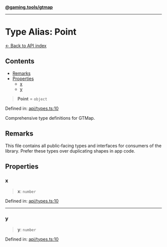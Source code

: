 [**@gaming.tools/gtmap**](README.md)

***

# Type Alias: Point

[← Back to API index](./README.md)

## Contents

- [Remarks](#remarks)
- [Properties](#properties)
  - [x](#x)
  - [y](#y)

> **Point** = `object`

Defined in: [api/types.ts:10](https://github.com/gamingtools/gt-map/blob/158dafcef9898e0f3f71a5a95a93f4449df181ba/packages/gtmap/src/api/types.ts#L10)

Comprehensive type definitions for GTMap.

## Remarks

This file contains all public‑facing types and interfaces for consumers of the library.
Prefer these types over duplicating shapes in app code.

## Properties

### x

> **x**: `number`

Defined in: [api/types.ts:10](https://github.com/gamingtools/gt-map/blob/158dafcef9898e0f3f71a5a95a93f4449df181ba/packages/gtmap/src/api/types.ts#L10)

***

### y

> **y**: `number`

Defined in: [api/types.ts:10](https://github.com/gamingtools/gt-map/blob/158dafcef9898e0f3f71a5a95a93f4449df181ba/packages/gtmap/src/api/types.ts#L10)
